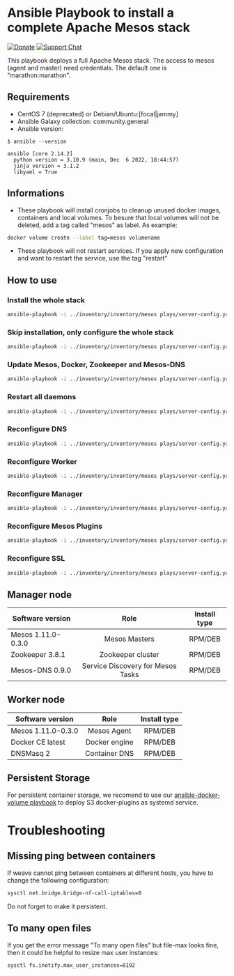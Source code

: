 # Ansible Playbook to install a complete Apache Mesos stack


[![Donate](https://img.shields.io/liberapay/receives/AVENTER.svg?logo=liberapay)](https://liberapay.com/mesos)
[![Support Chat](https://img.shields.io/static/v1?label=Chat&message=Support&color=brightgreen)](https://riot.im/app/#/room/#support:matrix.aventer.biz)

This playbook deploys a full Apache Mesos stack. The access to mesos (agent and master) need credentials. The default one is "marathon:marathon".

## Requirements

- CentOS 7 (deprecated) or Debian/Ubuntu:[focal|jammy]
- Ansible Galaxy collection: community.general
- Ansible version:

```
$ ansible --version

ansible [core 2.14.2]
  python version = 3.10.9 (main, Dec  6 2022, 18:44:57)
  jinja version = 3.1.2
  libyaml = True
```

## Informations

- These playbook will install cronjobs to cleanup unused docker images, containers
and local volumes. To besure that local volumes will not be deleted, add a tag 
called "mesos" as label. As example: 


```bash
docker volume create --label tag=mesos volumename
```

- These playbook will not restart services. If you apply new configuration and want to restart the service, 
  use the tag "restart"


## How to use

### Install the whole stack

```bash
ansible-playbook -i ../inventory/inventory/mesos plays/server-config.yaml
```

### Skip installation, only configure the whole stack

```bash
ansible-playbook -i ../inventory/inventory/mesos plays/server-config.yaml --skip-tags install
```

###  Update Mesos, Docker, Zookeeper and Mesos-DNS

```bash
ansible-playbook -i ../inventory/inventory/mesos plays/server-config.yaml --tags update
```

###  Restart all daemons

```bash
ansible-playbook -i ../inventory/inventory/mesos plays/server-config.yaml --tags restart
```

### Reconfigure DNS

```bash
ansible-playbook -i ../inventory/inventory/mesos plays/server-config.yaml --tags dns
```

### Reconfigure Worker

```bash
ansible-playbook -i ../inventory/inventory/mesos plays/server-config.yaml --tags worker
```

### Reconfigure Manager

```bash
ansible-playbook -i ../inventory/inventory/mesos plays/server-config.yaml --tags manager
```

### Reconfigure Mesos Plugins

```bash
ansible-playbook -i ../inventory/inventory/mesos plays/server-config.yaml --tags plugin
```

### Reconfigure SSL

```bash
ansible-playbook -i ../inventory/inventory/mesos plays/server-config.yaml --tags ssl
```


## Manager node


| Software version   | Role                              | Install type                       |
| ------------------ | :-------------------------------: | :--------------------------------: |
| Mesos 1.11.0-0.3.0 | Mesos Masters                     | RPM/DEB                            |
| Zookeeper 3.8.1    | Zookeeper cluster                 | RPM/DEB                            |
| Mesos-DNS 0.9.0    | Service Discovery for Mesos Tasks | RPM/DEB                            |

## Worker node

| Software version   | Role                              | Install type |
| ------------------ | :-------------------------------: | :----------: |
| Mesos 1.11.0-0.3.0 | Mesos Agent                       | RPM/DEB      |
| Docker CE latest   | Docker engine                     | RPM/DEB      |
| DNSMasq 2          | Container DNS                     | RPM/DEB      |

## Persistent Storage

For persistent container storage, we recomend to use our 
[ansible-docker-volume playbook](https://github.com/AVENTER-UG/ansible-docker-volume)
to deploy S3 docker-plugins as systemd service.

# Troubleshooting


## Missing ping between containers

If weave cannot ping between containers at different hosts, you have to change the following configuration:

```bash
sysctl net.bridge.bridge-nf-call-iptables=0
```

Do not forget to make it persistent. 

## To many open files

If you get the error message "To many open files" but file-max looks fine, then it could be helpful to resize max user instances:


```bash
sysctl fs.inotify.max_user_instances=8192
```
